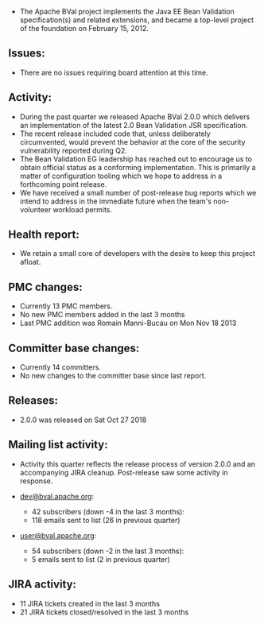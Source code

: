 

 - The Apache BVal project implements the Java EE Bean Validation
   specification(s) and related extensions, and became a top-level project of
   the foundation on February 15, 2012.

## Issues:

 - There are no issues requiring board attention at this time.

## Activity:

 - During the past quarter we released Apache BVal 2.0.0 which delivers an
   implementation of the latest 2.0 Bean Validation JSR specification.
 - The recent release included code that, unless deliberately circumvented,
   would prevent the behavior at the core of the security vulnerability reported
   during Q2.
 - The Bean Validation EG leadership has reached out to encourage us to obtain
   official status as a conforming implementation. This is primarily a matter
   of configuration tooling which we hope to address in a forthcoming point
   release.
 - We have received a small number of post-release bug reports which we intend
   to address in the immediate future when the team's non-volunteer workload
   permits.

## Health report:

 - We retain a small core of developers with the desire to keep this project
   afloat.

## PMC changes: 

 - Currently 13 PMC members. 
 - No new PMC members added in the last 3 months 
 - Last PMC addition was Romain Manni-Bucau on Mon Nov 18 2013 

## Committer base changes: 

 - Currently 14 committers. 
 - No new changes to the committer base since last report. 

## Releases: 

 - 2.0.0 was released on Sat Oct 27 2018 

## Mailing list activity: 

 - Activity this quarter reflects the release process of version 2.0.0 and an
   accompanying JIRA cleanup. Post-release saw some activity in response.

 - dev@bval.apache.org:  
    - 42 subscribers (down -4 in the last 3 months): 
    - 118 emails sent to list (26 in previous quarter) 

 - user@bval.apache.org:  
    - 54 subscribers (down -2 in the last 3 months): 
    - 5 emails sent to list (2 in previous quarter) 

## JIRA activity: 

 - 11 JIRA tickets created in the last 3 months 
 - 21 JIRA tickets closed/resolved in the last 3 months 
